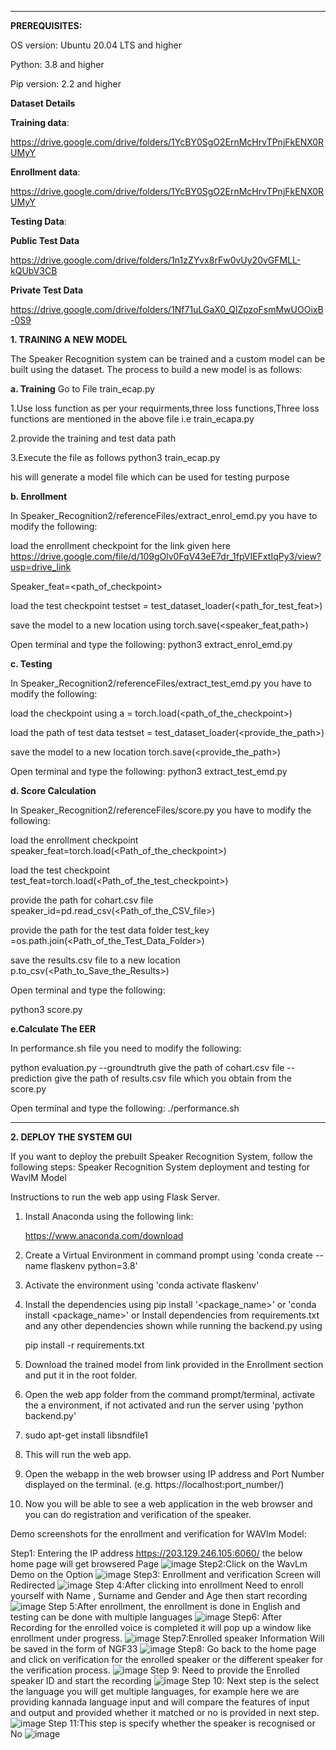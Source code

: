 
____________
**PREREQUISITES:**

OS version: Ubuntu 20.04 LTS and higher

Python: 3.8 and higher

Pip version: 2.2 and higher

**Dataset Details**

**Training data**:

https://drive.google.com/drive/folders/1YcBY0SgO2ErnMcHrvTPnjFkENX0RUMyY

**Enrollment data**:

https://drive.google.com/drive/folders/1YcBY0SgO2ErnMcHrvTPnjFkENX0RUMyY

**Testing Data**:

**Public Test Data**

https://drive.google.com/drive/folders/1n1zZYvx8rFw0vUy20vGFMLL-kQUbV3CB

**Private Test Data**

https://drive.google.com/drive/folders/1Nf71uLGaX0_QlZpzoFsmMwUOOixB-0S9


**1. TRAINING A NEW MODEL**
   
   The Speaker Recognition system can be trained and a custom model can be built using the dataset. The process to build a new model is as follows:
   
   **a. Training**
   Go to File train_ecap.py 
   
   1.Use loss function as per your requirments,three loss functions,Three loss functions are mentioned in the above file i.e train_ecapa.py 
   
   2.provide the training and test data path
   
   3.Execute the file as follows python3 train_ecap.py
   
his will generate a model file which can be used for testing purpose
   

   **b. Enrollment**
   
   In Speaker_Recognition2/referenceFiles/extract_enrol_emd.py you have to modify the following:

load the enrollment checkpoint for the link given here https://drive.google.com/file/d/109gOlv0FqV43eE7dr_1fpVIEFxtIqPy3/view?usp=drive_link

Speaker_feat=<path_of_checkpoint>

load the test checkpoint 
testset = test_dataset_loader(<path_for_test_feat>)
    
save the model to a new location using 
torch.save(<speaker_feat,path>)

Open terminal and type the following:
python3 extract_enrol_emd.py

   **c. Testing**
   
   In Speaker_Recognition2/referenceFiles/extract_test_emd.py you have to modify the following:

 load the checkpoint using
 a = torch.load(<path_of_the_checkpoint>)

 load the path of test data
testset = test_dataset_loader(<provide_the_path>)
   
 save the model to a new location
torch.save(<provide_the_path>)

Open terminal and type the following:
python3 extract_test_emd.py

   **d. Score Calculation**
    
In Speaker_Recognition2/referenceFiles/score.py you have to modify the following:

load the enrollment checkpoint
speaker_feat=torch.load(<Path_of_the_checkpoint>)

load the test checkpoint
test_feat=torch.load(<Path_of_the_test_checkpoint>)

provide the path for cohart.csv file
speaker_id=pd.read_csv(<Path_of_the_CSV_file>)

 provide the path for the test data folder
test_key =os.path.join(<Path_of_the_Test_Data_Folder>)

 save the results.csv file to a new location
p.to_csv(<Path_to_Save_the_Results>)

Open terminal and type the following:

python3 score.py

**e.Calculate The EER**

In performance.sh file you need to modify the following:

python evaluation.py --groundtruth give the path of cohart.csv file --prediction give the path of results.csv file which you obtain from the score.py

Open terminal and type the following:
./performance.sh

--------------------------------------------------------------------------------------------------------------------------------------


**2. DEPLOY THE SYSTEM GUI**

   If you want to deploy the prebuilt Speaker Recognition System, follow the following steps:
   Speaker Recognition System deployment and testing for WavlM Model

Instructions to run the web app using Flask Server.

1. Install Anaconda using the following link:
   
   https://www.anaconda.com/download
2. Create a Virtual Environment in command prompt using 'conda create --name flaskenv python=3.8'
3. Activate the environment using 'conda activate flaskenv'
4. Install the dependencies using pip install '<package_name>' or 'conda install <package_name>'
   or
   Install dependencies from requirements.txt and any other dependencies shown while running the backend.py using

   pip install -r requirements.txt
5. Download the trained model from link provided in the Enrollment section and put it in the root folder.
6. Open the web app folder from the command prompt/terminal, activate the a environment, if not activated and run the server using 'python backend.py'
7. sudo apt-get install libsndfile1
8. This will run the web app.
9. Open the webapp in the web browser using IP address and Port Number displayed on the terminal. (e.g. https://localhost:port_number/)
10. Now you will be able to see a web application in the web browser and you can do registration and verification of the speaker.

Demo screenshots for the enrollment and verification for WAVlm Model:

Step1: Entering the IP address  https://203.129.246.105:6060/ the below home page will get browsered Page
![image](https://github.com/SR-MEiTY/Speaker_Recognition2/assets/104900510/bbaf650c-a2d6-4e16-851a-05cf042796f8)
Step2:Click on the WavLm Demo on the Option
![image](https://github.com/SR-MEiTY/Speaker_Recognition2/assets/104900510/3c44a6f9-aeb2-44ed-9a50-84b34dbc2f58)
Step3: Enrollment and verification Screen will Redirected
![image](https://github.com/SR-MEiTY/Speaker_Recognition2/assets/104900510/23ab41b0-9318-4912-b045-dcf9b3b39cff)
Step 4:After clicking into enrollment Need to enroll yourself with Name , Surname and Gender and Age then start recording 
![image](https://github.com/SR-MEiTY/Speaker_Recognition2/assets/104900510/1f71d064-1e52-4569-b7f4-21f1b1e3e54b)
 Step 5:After enrollment, the enrollment is done in English and testing can be done with multiple languages
 ![image](https://github.com/SR-MEiTY/Speaker_Recognition2/assets/104900510/62c4839e-963b-40fa-a601-78f872a8895d)
 Step6: After Recording for the enrolled voice is completed it will pop up a window like enrollment under progress.
 ![image](https://github.com/SR-MEiTY/Speaker_Recognition2/assets/104900510/44740a78-51e2-4842-9830-54071114cc64)
 Step7:Enrolled speaker Information Will be saved in the form of NGF33
 ![image](https://github.com/SR-MEiTY/Speaker_Recognition2/assets/104900510/2b9f941f-d3fb-4444-a734-54752122d40c)
 Step8: Go back to the home page and click on verification for the enrolled speaker or the different speaker for the verification process.
 ![image](https://github.com/SR-MEiTY/Speaker_Recognition2/assets/104900510/34be2636-d029-4587-b755-e56366b5475b)
 Step 9: Need to provide the Enrolled speaker ID and start the recording 
 ![image](https://github.com/SR-MEiTY/Speaker_Recognition2/assets/104900510/41435b08-291c-4190-8564-d186bab03340)
 Step 10: Next step is the select the language you will get multiple languages, for example here we are providing kannada language input and will compare the features of input and output and provided 
 whether it matched or no is provided in next step.
 ![image](https://github.com/SR-MEiTY/Speaker_Recognition2/assets/104900510/a073307a-e99f-437b-b36a-727bd8e5175c)
 Step 11:This step is specify whether the speaker is recognised or No
 ![image](https://github.com/SR-MEiTY/Speaker_Recognition2/assets/104900510/9f925f96-c797-43e8-aede-0a35ed06aa2f)




